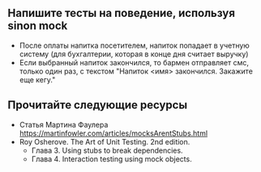 ## Напишите тесты на поведение, используя sinon mock
  * После оплаты напитка посетителем, напиток попадает в учетную систему (для бухгалтерии, которая в конце дня считает выручку)
  * Если выбранный напиток закончился, то бармен отправляет смс, только один раз, с текстом "Напиток <имя> закончился. Закажите еще кегу." 
      
## Прочитайте следующие ресурсы
  * Статья Мартина Фаулера https://martinfowler.com/articles/mocksArentStubs.html
  * Roy Osherove. The Art of Unit Testing. 2nd edition.   
    - Глава 3. Using stubs to break dependencies.
    - Глава 4. Interaction testing using mock objects.